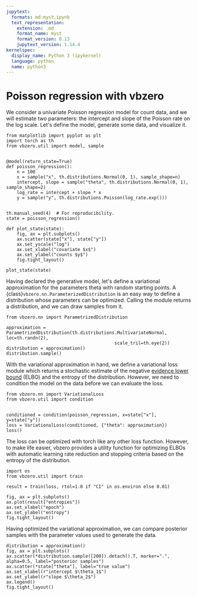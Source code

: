 ```yaml
---
jupytext:
  formats: md:myst,ipynb
  text_representation:
    extension: .md
    format_name: myst
    format_version: 0.13
    jupytext_version: 1.14.4
kernelspec:
  display_name: Python 3 (ipykernel)
  language: python
  name: python3
---
```


# Poisson regression with vbzero

We consider a univariate Poisson regression model for count data, and we will estimate two parameters: the intercept and slope of the Poisson rate on the log scale. Let's define the model, generate some data, and visualize it.

```{code-cell} ipython3
from matplotlib import pyplot as plt
import torch as th
from vbzero.util import model, sample


@model(return_state=True)
def poisson_regression():
    n = 100
    x = sample("x", th.distributions.Normal(0, 1), sample_shape=n)
    intercept, slope = sample("theta", th.distributions.Normal(0, 1), sample_shape=2)
    log_rate = intercept + slope * x
    y = sample("y", th.distributions.Poisson(log_rate.exp()))
    

th.manual_seed(4)  # For reproducibility.
state = poisson_regression()

def plot_state(state):
    fig, ax = plt.subplots()
    ax.scatter(state["x"], state["y"])
    ax.set_yscale("log")
    ax.set_xlabel("covariate $x$")
    ax.set_ylabel("counts $y$")
    fig.tight_layout()
    
plot_state(state)
```

Having declared the generative model, let's define a variational approximation for the parameters theta with random starting points. A {class}`vbzero.nn.ParameterizedDistribution` is an easy way to define a distribution whose parameters can be optimized. Calling the module returns a distribution, and we can draw samples from it.

```{code-cell} ipython3
from vbzero.nn import ParametrizedDistribution

approximation = ParametrizedDistribution(th.distributions.MultivariateNormal, loc=th.randn(2), 
                                         scale_tril=th.eye(2))
distribution = approximation()
distribution.sample()
```

With the variational approximation in hand, we define a variational loss module which returns a stochastic estimate of the negative [evidence lower bound](https://en.wikipedia.org/wiki/Evidence_lower_bound) (ELBO) and the entropy of the distribution. However, we need to condition the model on the data before we can evaluate the loss.

```{code-cell} ipython3
from vbzero.nn import VariationalLoss
from vbzero.util import condition


conditioned = condition(poisson_regression, x=state["x"], y=state["y"])
loss = VariationalLoss(conditioned, {"theta": approximation})
loss()
```

The loss can be optimized with torch like any other loss function. However, to make life easier, vbzero provides a utility function for optimizing ELBOs with automatic learning rate reduction and stopping criteria based on the entropy of the distribution.

```{code-cell} ipython3
import os
from vbzero.util import train

result = train(loss, rtol=1.0 if "CI" in os.environ else 0.01)

fig, ax = plt.subplots()
ax.plot(result["entropies"])
ax.set_xlabel("epoch")
ax.set_ylabel("entropy")
fig.tight_layout()
```

Having optimized the variational approximation, we can compare posterior samples with the parameter values used to generate the data.

```{code-cell} ipython3
distribution = approximation()
fig, ax = plt.subplots()
ax.scatter(*distribution.sample([200]).detach().T, marker=".", alpha=0.5, label="posterior samples")
ax.scatter(*state["theta"], label="true value")
ax.set_xlabel(r"intercept $\theta_1$")
ax.set_ylabel(r"slope $\theta_2$")
ax.legend()
fig.tight_layout()
```
